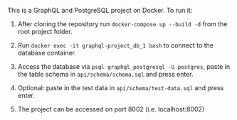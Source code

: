 
This is a GraphQL and PostgreSQL project on Docker. To run it:

1. After cloning the repository run `docker-compose up --build -d` from the root project folder.

2. Run `docker exec -it graphql-project_db_1 bash` to connect to the database container.

3. Access the database via `psql graphql_postgresql -U postgres`, paste in the table schema in `api/schema/schema.sql` and press enter.

4. Optional: paste in the test data in `api/schema/test-data.sql` and press enter.

5. The project can be accessed on port 8002 (i.e. localhost:8002)